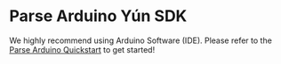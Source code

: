 # Parse Arduino Yún SDK
We highly recommend using Arduino Software (IDE). Please refer to the [Parse Arduino Quickstart](https://www.parse.com/apps/quickstart#embedded/arduinoyun) to get started!
